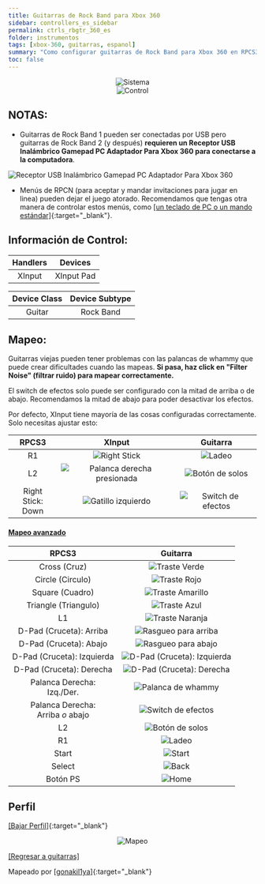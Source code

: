 ```yaml
---
title: Guitarras de Rock Band para Xbox 360
sidebar: controllers_es_sidebar
permalink: ctrls_rbgtr_360_es
folder: instrumentos
tags: [xbox-360, guitarras, espanol]
summary: "Como configurar guitarras de Rock Band para Xbox 360 en RPCS3."
toc: false
---
```


<div align="center"> <img src="https://carlmylo.github.io/docu-rpcs3/images/instruments/plat/360.png" alt="Sistema" title="Sistema"></div>

<div align="center"> <img src="https://carlmylo.github.io/docu-rpcs3/images/instruments/cont/rbgtrscontroller.png" alt="Control" title="Control"></div>

## NOTAS:

* Guitarras de Rock Band 1 pueden ser conectadas por USB pero guitarras de Rock Band 2 (y después) **requieren un Receptor USB Inalámbrico Gamepad PC Adaptador Para Xbox 360 para conectarse a la computadora**.

![Receptor USB Inalámbrico Gamepad PC Adaptador Para Xbox 360](https://carlmylo.github.io/docu-rpcs3/images/btns/ctrls/360/receiver.png "Receptor USB Inalámbrico Gamepad PC Adaptador Para Xbox 360")

* Menús de RPCN (para aceptar y mandar invitaciones para jugar en linea) pueden dejar el juego atorado. Recomendamos que tengas otra manera de controlar estos menús, como [[un teclado de PC o un mando estándar]](https://carlmylo.github.io/docu-rpcs3/ctrls_pads_es){:target="_blank"}.

## Información de Control:

| Handlers | Devices |
|:------------------:|:---------------------:|
| XInput | XInput Pad |

| Device Class | Device Subtype |
|:------------------:|:---------------------:|
| Guitar | Rock Band |

## Mapeo:

Guitarras viejas pueden tener problemas con las palancas de whammy que puede crear dificultades cuando las mapeas. **Si pasa, haz click en "Filter Noise" (filtrar ruido) para mapear correctamente.**

El switch de efectos solo puede ser configurado con la mitad de arriba o de abajo. Recomendamos la mitad de abajo para poder desactivar los efectos.

Por defecto, XInput tiene mayoría de las cosas configuradas correctamente. Solo necesitas ajustar esto:

| **RPCS3** | **XInput** | **Guitarra** |
|:--------:|:-----------:|:-----------:|
| R1 | ![Right Stick](https://carlmylo.github.io/docu-rpcs3/images/btns/ctrls/360/rs.png "Right Stick") | ![Ladeo](https://carlmylo.github.io/docu-rpcs3/images/btns/gtrs/ts.png "Ladeo") | 
| L2 | ![Palanca derecha presionada](https://carlmylo.github.io/docu-rpcs3/images/btns/ctrls/360/rsc.png "Palanca derecha presionada") | ![Botón de solos](https://carlmylo.github.io/docu-rpcs3/images/btns/gtrs/solo.png "Botón de solos") | 
| Right Stick: <br> Down | ![Gatillo izquierdo](https://carlmylo.github.io/docu-rpcs3/images/btns/ctrls/360/lt.png "Gatillo izquierdo") | ![Switch de efectos](https://carlmylo.github.io/docu-rpcs3/images/btns/gtrs/fx.png "Switch de efectos") |

<div class="panel-group" id="accordion">
                    <div class="panel panel-default">
                        <div class="panel-heading">
                            <h4 class="panel-title">
                                <a class="noCrossRef accordion-toggle" data-toggle="collapse" data-parent="#accordion" href="#mapeo-avanzado">Mapeo avanzado</a>
                            </h4>
                        </div>
                        <div id="mapeo-avanzado" class="panel-collapse collapse noCrossRef">
                            <div class="panel-body">

<table>
<thead>
<tr>
<th align="center"><strong>RPCS3</strong></th>
<th align="center"><strong>Guitarra</strong></th>
</tr>
</thead>
<tbody>
<tr>
<td align="center">Cross (Cruz)</td>
<td align="center"><img src="https://carlmylo.github.io/docu-rpcs3/images/btns/gtrs/gf.png" alt="Traste Verde" title="Traste Verde"></td>
</tr>
<tr>
<td align="center">Circle (Circulo)</td>
<td align="center"><img src="https://carlmylo.github.io/docu-rpcs3/images/btns/gtrs/rf.png" alt="Traste Rojo" title="Traste Rojo"></td>
</tr>
<tr>
<td align="center">Square (Cuadro)</td>
<td align="center"><img src="https://carlmylo.github.io/docu-rpcs3/images/btns/gtrs/yf.png" alt="Traste Amarillo" title="Traste Amarillo"></td>
</tr>
<tr>
<td align="center">Triangle (Triangulo)</td>
<td align="center"><img src="https://carlmylo.github.io/docu-rpcs3/images/btns/gtrs/bf.png" alt="Traste Azul" title="Traste Azul"></td>
</tr>
<tr>
<td align="center">L1</td>
<td align="center"><img src="https://carlmylo.github.io/docu-rpcs3/images/btns/gtrs/of.png" alt="Traste Naranja" title="Traste Naranja"></td>
</tr>
<tr>
<td align="center">D-Pad (Cruceta): Arriba</td>
<td align="center"><img src="https://carlmylo.github.io/docu-rpcs3/images/btns/gtrs/sbu.png" alt="Rasgueo para arriba" title="Rasgueo para arriba"></td>
</tr>
<tr>
<td align="center">D-Pad (Cruceta): Abajo</td>
<td align="center"><img src="https://carlmylo.github.io/docu-rpcs3/images/btns/gtrs/sbd.png" alt="Rasgueo para abajo" title="Rasgueo para abajo"></td>
</tr>
<tr>
<td align="center">D-Pad (Cruceta): Izquierda</td>
<td align="center"><img src="https://carlmylo.github.io/docu-rpcs3/images/btns/gtrs/dpl.png" alt="D-Pad (Cruceta): Izquierda" title="D-Pad (Cruceta): Izquierda"></td>
</tr>
<tr>
<td align="center">D-Pad (Cruceta): Derecha</td>
<td align="center"><img src="https://carlmylo.github.io/docu-rpcs3/images/btns/gtrs/dpr.png" alt="D-Pad (Cruceta): Derecha" title="D-Pad (Cruceta): Derecha"></td>
</tr>
<tr>
<td align="center">Palanca Derecha: <br> Izq./Der.</td>
<td align="center"><img src="https://carlmylo.github.io/docu-rpcs3/images/btns/gtrs/wb.png" alt="Palanca de whammy" title="Palanca de whammy"></td>
</tr>
<tr>
<td align="center">Palanca Derecha: <br> Arriba <em>o</em> abajo</td>
<td align="center"><img src="https://carlmylo.github.io/docu-rpcs3/images/btns/gtrs/fx.png" alt="Switch de efectos" title="Switch de efectos"></td>
</tr>
<tr>
<td align="center">L2</td>
<td align="center"><img src="https://carlmylo.github.io/docu-rpcs3/images/btns/gtrs/solo.png" alt="Botón de solos" title="Botón de solos"></td>
</tr>
<tr>
<td align="center">R1</td>
<td align="center"><img src="https://carlmylo.github.io/docu-rpcs3/images/btns/gtrs/ts.png" alt="Ladeo" title="Ladeo"></td>
</tr>
<tr>
<td align="center">Start</td>
<td align="center"><img src="https://carlmylo.github.io/docu-rpcs3/images/btns/ctrls/360/start.png" alt="Start" title="Start"></td>
</tr>
<tr>
<td align="center">Select</td>
<td align="center"><img src="https://carlmylo.github.io/docu-rpcs3/images/btns/ctrls/360/back.png" alt="Back" title="Back"></td>
</tr>
<tr>
<td align="center">Botón PS</td>
<td align="center"><img src="https://carlmylo.github.io/docu-rpcs3/images/btns/ctrls/360/home.png" alt="Home" title="Home"></td>
</tr>
</tbody>
</table>
                            </div>
                        </div>
                    </div>
                    <!-- /.panel -->
</div>
<!-- /.panel-group -->

## Perfil

[[Bajar Perfil]](https://github.com/carlmylo/docu-rpcs3/raw/gh-pages/downloads/instrument-repo/Xbox%20Rock%20Band%20Guitar.7z){:target="_blank"}

<div align="center"> <img src="https://carlmylo.github.io/docu-rpcs3/images/instruments/maps/gtrxboxrbmapping.png" alt="Mapeo" title="Mapeo"></div>

[[Regresar a guitarras]](https://carlmylo.github.io/docu-rpcs3/ctrls_guitar_es)

Mapeado por [[gonakil1ya]](https://linktr.ee/Gonakil1ya){:target="_blank"}